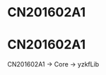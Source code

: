 # CN201602A1
CN201602A1
===============================================
CN201602A1 -> Core -> yzkfLib
